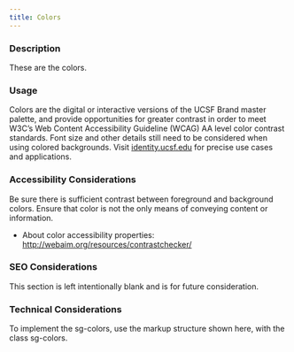 ```yaml
---  
title: Colors 
---
```


### Description
These are the colors.

### Usage
Colors are the digital or interactive versions of the UCSF Brand master palette, and provide opportunities for greater contrast in order to meet W3C’s Web Content Accessibility Guideline (WCAG) AA level color contrast standards. Font size and other details still need to be considered when using colored backgrounds. Visit <a href="http://identity.ucsf.edu" target="_blank">identity.ucsf.edu</a> for precise use cases and applications.

### Accessibility Considerations
Be sure there is sufficient contrast between foreground and background colors.
Ensure that color is not the only means of conveying content or information.

* About color accessibility properties:  http://webaim.org/resources/contrastchecker/

### SEO Considerations
This section is left intentionally blank and is for future consideration.

### Technical Considerations
To implement the sg-colors, use the markup structure shown here, with the class sg-colors.
